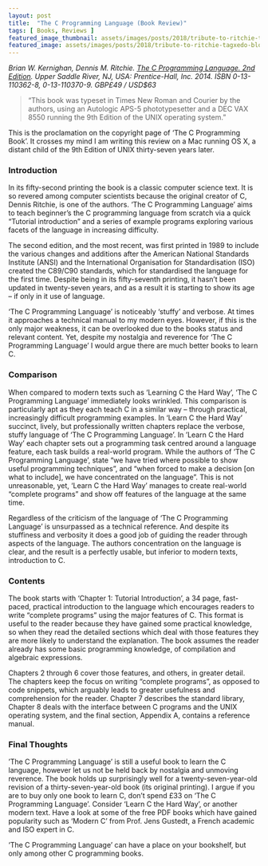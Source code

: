 ```yaml
---
layout: post
title:  "The C Programming Language (Book Review)"
tags: [ Books, Reviews ]
featured_image_thumbnail: assets/images/posts/2018/tribute-to-ritchie-tagxedo-blog.png
featured_image: assets/images/posts/2018/tribute-to-ritchie-tagxedo-blog.png
---
```

_Brian W. Kernighan, Dennis M. Ritchie. [The C Programming Language. 2nd Edition](https://amzn.to/2RHfTKD). Upper Saddle River, NJ, USA: Prentice-Hall, Inc. 2014. ISBN 0-13-110362-8, 0-13-110370-9. GBP£49 / USD$63_

>“This book was typeset in Times New Roman and Courier by the authors, using an Autologic APS-5 phototypesetter and a DEC VAX 8550 running the 9th Edition of the UNIX operating system.”

This is the proclamation on the copyright page of ‘The C Programming Book’. It crosses my mind I am writing this review on a Mac running OS X, a distant child of the 9th Edition of UNIX thirty-seven years later.

### Introduction
In its fifty-second printing the book is a classic computer science text. It is so revered among computer scientists because the original creator of C, Dennis Ritchie, is one of the authors. ‘The C Programming Language’ aims to teach beginner’s the C programming language from scratch via a quick “Tutorial introduction” and a series of example programs exploring various facets of the language in increasing difficulty.

The second edition, and the most recent, was first printed in 1989 to include the various changes and additions after the American National Standards Institute (ANSI) and the International Organisation for Standardisation (ISO) created the C89/C90 standards, which for standardised the language for the first time. Despite being in its fifty-seventh printing, it hasn’t been updated in twenty-seven years, and as a result it is starting to show its age – if only in it use of language.

‘The C Programming Language’ is noticeably ‘stuffy’ and verbose. At times it approaches a technical manual to my modern eyes. However, if this is the only major weakness, it can be overlooked due to the books status and relevant content. Yet, despite my nostalgia and reverence for ‘The C Programming Language’ I would argue there are much better books to learn C.

### Comparison
When compared to modern texts such as ‘Learning C the Hard Way’, ‘The C Programming Language’ immediately looks wrinkled. This comparison is particularly apt as they each teach C in a similar way – through practical, increasingly difficult programming examples. In ‘Learn C the Hard Way’ succinct, lively, but professionally written chapters replace the verbose, stuffy language of ‘The C Programming Language’. In ’Learn C the Hard Way’ each chapter sets out a programming task centred around a language feature, each task builds a real-world program. While the authors of ‘The C Programming Language’, state “we have tried where possible to show useful programming techniques”, and “when forced to make a decision [on what to include], we have concentrated on the language”. This is not unreasonable, yet, ‘Learn C the Hard Way’ manages to create real-world “complete programs” and show off features of the language at the same time.

Regardless of the criticism of the language of ‘The C Programming Language’ is unsurpassed as a technical reference. And despite its stuffiness and verbosity it does a good job of guiding the reader through aspects of the language. The authors concentration on the language is clear, and the result is a perfectly usable, but inferior to modern texts, introduction to C.

### Contents
The book starts with ‘Chapter 1: Tutorial Introduction’, a 34 page, fast-paced, practical introduction to the language which encourages readers to write “complete programs” using the major features of C. This format is useful to the reader because they have gained some practical knowledge, so when they read the detailed sections which deal with those features they are more likely to understand the explanation. The book assumes the reader already has some basic programming knowledge, of compilation and algebraic expressions.

Chapters 2 through 6 cover those features, and others, in greater detail. The chapters keep the focus on writing “complete programs”, as opposed to code snippets, which arguably leads to greater usefulness and comprehension for the reader. Chapter 7 describes the standard library, Chapter 8 deals with the interface between C programs and the UNIX operating system, and the final section, Appendix A, contains a reference manual.

### Final Thoughts
’The C Programming Language’ is still a useful book to learn the C language, however let us not be held back by nostalgia and unmoving reverence. The book holds up surprisingly well for a twenty-seven-year-old revision of a thirty-seven-year-old book (its original printing). I argue if you are to buy only one book to learn C, don’t spend £33 on ‘The C Programming Language’. Consider ‘Learn C the Hard Way’, or another modern text. Have a look at some of the free PDF books which have gained popularity such as ‘Modern C’ from Prof. Jens Gustedt, a French academic and ISO expert in C.

‘The C Programming Language’ can have a place on your bookshelf, but only among other C programming books.